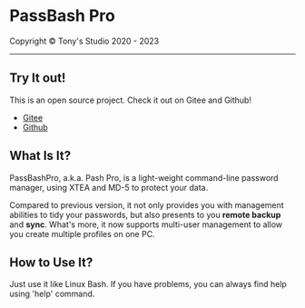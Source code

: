 # PassBash Pro

Copyright © Tony's Studio 2020 - 2023

-----

## Try It out!

This is an open source project. Check it out on Gitee and Github!

- [Gitee](https://gitee.com/tonys-studio/pass-bash-pro)
- [Github](https://github.com/Lord-Turmoil/PassBashPro)

## What Is It?

PassBashPro, a.k.a. Pash Pro, is a light-weight command-line password manager, using XTEA and MD-5 to protect your data.

Compared to previous version, it not only provides you with management abilities to tidy your passwords, but also presents to you **remote backup** and **sync**. What's more, it now supports multi-user management to allow you create multiple profiles on one PC.

## How to Use It?

Just use it like Linux Bash. If you have problems, you can always find help using 'help' command.
